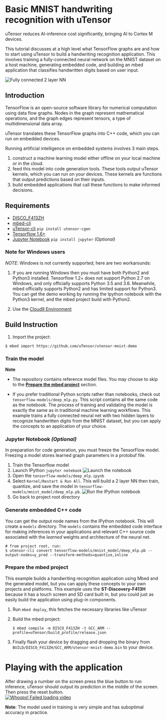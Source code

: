 # Basic MNIST handwriting recognition with uTensor
uTensor reduces AI-inference cost significantly, bringing AI to Cortex M devices.

This tutorial discusses at a high level what TensorFlow graphs are and how to start using uTensor to build a handwriting recognition application. This involves training a fully-connected neural network on the MNIST dataset on a host machine, generating embedded code, and building an mbed application that classifies handwritten digits based on user input.

![Fully connected 2 layer NN](https://raw.githubusercontent.com/dmlc/web-data/master/mxnet/image/mlp_mnist.png)

## Introduction
TensorFlow is an open-source software library for numerical computation using data flow graphs. Nodes in the graph represent mathematical operations, and the graph edges represent tensors, a type of multidimensional data array. 

uTensor translates these TensorFlow graphs into C++ code, which you can run on embedded devices.

Running artificial intelligence on embedded systems involves 3 main steps.

1. construct a machine learning model either offline on your local machine or in the cloud.
1. feed this model into code generation tools. These tools output uTensor kernels, which you can run on your devices. These kernels are functions that output predictions based on their inputs.
1. build embedded applications that call these functions to make informed decisions.

## Requirements
- [DISCO_F413ZH](https://os.mbed.com/platforms/ST-Discovery-F413H/)
- [mbed-cli](https://os.mbed.com/docs/v5.7/tools/installation-and-setup.html)
- [uTensor-cli](https://github.com/uTensor/utensor_cgen) `pip install utensor-cgen`
- [Tensorflow 1.6+](https://www.tensorflow.org/install)
- [Jupyter Notebook](http://jupyter.org/) `pip install jupyter` *(Optional)*

### Note for Windows users
*NOTE*: Windows is not currently supported; here are two workarounds:


1. If you are running Windows then you must have both Python2 and Python3 installed. Tensorflow 1.2+ does not support Python 2.7 on Windows, and only officially supports Python 3.5 and 3.6. Meanwhile, mbed officially supports Python2 and has limited support for Python3. You can get the demo working by running the Ipython notebook with the Python3 kernel, and the mbed project build with Python2.

1. Use the [Cloud9 Environment](https://github.com/uTensor/cloud9-installer)

## Build Instruction
1. Import the project:
```
$ mbed import https://github.com/uTensor/utensor-mnist-demo
```

### Train the model
**Note**
- The repository contains reference model files. You may choose to skip to the [**Prepare the mbed project**](#prepare-the-mbed-project) section. 

- If you prefer traditional Python scripts rather than notebooks, check out `tensorflow-models/deep_mlp.py`. This script contains all the same code as the notebook.
The process of training and validating the model is exactly the same as in traditional machine learning workflows. This example trains a fully connected neural net with two hidden layers to recognize handwritten digits from the MNIST dataset, but you can apply the concepts to an application of your choice.

### Jupyter Notebook *(Optional)*

In preparation for code generation, you must freeze the TensorFlow model. Freezing a model stores learned graph parameters in a protobuf file.

1. Train the Tensorflow model
  1. Launch IPython `jupyter notebook` ![Launch the notebook](https://github.com/uTensor/utensor-mnist-demo/blob/master/docs/images/jupyter.png)
  1. Open the `tensorflow-models/deep_mlp.ipynb`
  1. Select `Kernel/Restart & Run All`. This will build a 2 layer NN then train, quantize, and save the model in `tensorflow-models/mnist_model/deep_mlp.pb`.
  ![Run the IPython notebook](https://github.com/uTensor/utensor-mnist-demo/blob/master/docs/images/kernel.png)
  1. Go back to project root directory

### Generate embedded C++ code

You can get the output node names from the IPython notebook. This will create a `models` directory. The `models` contains the embedded code interface for making inferences in your applications and relevant C++ source code associated with the *learned* weights and architecture of the neural net.

```
# from project root, run:
$ utensor-cli convert tensorflow-models/mnist_model/deep_mlp.pb --output-nodes=y_pred --transform-methods=quantize,inline
```
### Prepare the mbed project
This example builds a handwriting recognition application using Mbed and the generated model, but you can apply these concepts to your own projects and platforms. This example uses the **ST-Discovery-F413H** because it has a touch screen and SD card built in, but you could just as easily build the application using plug-in components.

1. Run `mbed deploy`, this fetches the necessary libraries like uTensor
1. Build the mbed project:

    ```
    $ mbed compile -m DISCO_F413ZH -t GCC_ARM --profile=uTensor/build_profile/release.json
    ```

1. Finally flash your device by dragging and dropping the binary from `BUILD/DISCO_F413ZH/GCC_ARM/utensor-mnist-demo.bin` to your device.

# Playing with the application
After drawing a number on the screen press the blue button to run inference, uTensor should output its prediction in the middle of the screen. Then press the reset button.  
[![Whoops! Failed loading video](https://img.youtube.com/vi/FhbCAd0sO1c/0.jpg)](https://www.youtube.com/watch?v=FhbCAd0sO1c)

**Note**: The model used in training is very simple and has suboptimal accuracy in practice. 
